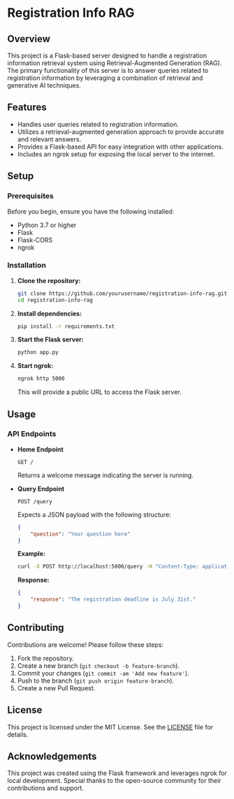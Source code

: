 # Registration Info RAG

## Overview

This project is a Flask-based server designed to handle a registration information retrieval system using Retrieval-Augmented Generation (RAG). The primary functionality of this server is to answer queries related to registration information by leveraging a combination of retrieval and generative AI techniques.

## Features

- Handles user queries related to registration information.
- Utilizes a retrieval-augmented generation approach to provide accurate and relevant answers.
- Provides a Flask-based API for easy integration with other applications.
- Includes an ngrok setup for exposing the local server to the internet.

## Setup

### Prerequisites

Before you begin, ensure you have the following installed:

- Python 3.7 or higher
- Flask
- Flask-CORS
- ngrok

### Installation

1. **Clone the repository:**

   ```bash
   git clone https://github.com/yourusername/registration-info-rag.git
   cd registration-info-rag
   ```

2. **Install dependencies:**

   ```bash
   pip install -r requirements.txt
   ```

3. **Start the Flask server:**

   ```bash
   python app.py
   ```

4. **Start ngrok:**

   ```bash
   ngrok http 5000
   ```

   This will provide a public URL to access the Flask server.

## Usage

### API Endpoints

- **Home Endpoint**

  ```http
  GET /
  ```

  Returns a welcome message indicating the server is running.

- **Query Endpoint**

  ```http
  POST /query
  ```

  Expects a JSON payload with the following structure:

  ```json
  {
      "question": "Your question here"
  }
  ```

  **Example:**

  ```bash
  curl -X POST http://localhost:5000/query -H "Content-Type: application/json" -d '{"question":"What is the registration deadline?"}'
  ```

  **Response:**

  ```json
  {
      "response": "The registration deadline is July 31st."
  }
  ```

## Contributing

Contributions are welcome! Please follow these steps:

1. Fork the repository.
2. Create a new branch (`git checkout -b feature-branch`).
3. Commit your changes (`git commit -am 'Add new feature'`).
4. Push to the branch (`git push origin feature-branch`).
5. Create a new Pull Request.

## License

This project is licensed under the MIT License. See the [LICENSE](LICENSE) file for details.

## Acknowledgements

This project was created using the Flask framework and leverages ngrok for local development. Special thanks to the open-source community for their contributions and support.
